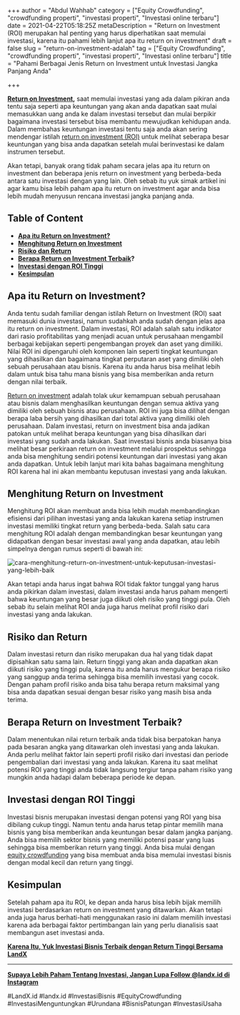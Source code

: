 +++
author = "Abdul Wahhab"
category = ["Equity Crowdfunding", "crowdfunding properti", "investasi properti", "Investasi online terbaru"]
date = 2021-04-22T05:18:25Z
metaDescription = "Return on Investment (ROI) merupakan hal penting yang harus diperhatikan saat memulai investasi, karena itu pahami lebih lanjut apa itu return on investment"
draft = false
slug = "return-on-investment-adalah"
tag = ["Equity Crowdfunding", "crowdfunding properti", "investasi properti", "Investasi online terbaru"]
title = "Pahami Berbagai Jenis Return on Investment untuk Investasi Jangka Panjang Anda"

+++


**[Return on Investment](https://landx.id/),** saat memulai investasi yang ada dalam pikiran anda tentu saja seperti apa keuntungan yang akan anda dapatkan saat mulai memasukkan uang anda ke dalam investasi tersebut dan mulai berpikir bagaimana investasi tersebut bisa membantu mewujudkan kehidupan anda. Dalam membahas keuntungan investasi tentu saja anda akan sering mendengar istilah [return on investment (ROI)](https://landx.id/) untuk melihat seberapa besar keuntungan yang bisa anda dapatkan setelah mulai berinvestasi ke dalam instrumen tersebut.

Akan tetapi, banyak orang tidak paham secara jelas apa itu return on investment dan beberapa jenis return on investment yang berbeda-beda antara satu investasi dengan yang lain. Oleh sebab itu yuk simak artikel ini agar kamu bisa lebih paham apa itu return on investment agar anda bisa lebih mudah menyusun rencana investasi jangka panjang anda.

## Table of Content

* **[Apa itu Return on Investment?](#apa-itu-return-on-investment)**
* **[Menghitung Return on Investment](#menghitung-return-on-investment)**
* **[Risiko dan Return](#risiko-dan-return)**
* **[Berapa Return on Investment Terbaik](#berapa-return-on-investment-terbaik)?**
* **[Investasi dengan ROI Tinggi](#investasi-dengan-roi-tinggi)**
* **[Kesimpulan](#kesimpulan)**

## Apa itu Return on Investment?

Anda tentu sudah familiar dengan istilah Return on Investment (ROI) saat memasuki dunia investasi, namun sudahkah anda sudah dengan jelas apa itu return on investment. Dalam investasi, ROI adalah salah satu indikator dari rasio profitabilitas yang menjadi acuan untuk perusahaan mengambil berbagai kebijakan seperti pengembangan proyek dan aset yang dimiliki. Nilai ROI ini dipengaruhi oleh komponen lain seperti tingkat keuntungan yang dihasilkan dan bagaimana tingkat perputaran aset yang dimiliki oleh sebuah perusahaan atau bisnis. Karena itu anda harus bisa melihat lebih dalam untuk bisa tahu mana bisnis yang bisa memberikan anda return dengan nilai terbaik.

[Return on investment](https://landx.id/) adalah tolak ukur kemampuan sebuah perusahaan atau bisnis dalam menghasilkan keuntungan dengan semua aktiva yang dimiliki oleh sebuah bisnis atau  perusahaan. ROI ini juga bisa dilihat dengan berapa laba bersih yang dihasilkan dari total aktiva yang dimiliki oleh perusahaan. Dalam investasi, return on investment bisa anda jadikan patokan untuk melihat berapa keuntungan yang bisa dihasilkan dari investasi yang sudah anda lakukan. Saat investasi bisnis anda biasanya bisa melihat besar perkiraan return on investment melalui prospektus sehingga anda bisa menghitung sendiri potensi keuntungan dari investasi yang akan anda dapatkan. Untuk lebih lanjut mari kita bahas bagaimana menghitung  ROI karena hal ini akan membantu keputusan investasi yang anda lakukan.

## Menghitung Return on Investment

Menghitung ROI akan membuat anda bisa lebih mudah membandingkan efisiensi dari pilihan investasi yang anda lakukan karena setiap instrumen investasi memiliki tingkat return yang berbeda-beda. Salah satu cara menghitung ROI adalah dengan membandingkan  besar keuntungan yang didapatkan dengan besar investasi awal yang anda dapatkan, atau lebih simpelnya dengan rumus seperti di bawah ini:

![cara-menghitung-return-on-investment-untuk-keputusan-investasi-yang-lebih-baik](https://accountgram-production.sfo2.cdn.digitaloceanspaces.com/landx_ghost/2021/09/cara-menghitung-return-on-investment-untuk-keputusan-investasi-yang-lebih-baik.png)

Akan tetapi anda harus ingat bahwa ROI tidak faktor tunggal yang harus anda pikirkan dalam investasi, dalam investasi anda harus paham mengerti bahwa keuntungan yang besar juga diikuti oleh risiko yang tinggi pula. Oleh sebab itu selain melihat ROI anda juga harus melihat profil risiko dari investasi yang anda lakukan.

## Risiko dan Return

Dalam investasi return dan risiko merupakan dua hal yang tidak dapat dipisahkan satu sama lain. Return tinggi yang akan anda dapatkan akan diikuti risiko yang tinggi pula, karena itu anda harus mengukur berapa risiko yang sanggup anda terima sehingga bisa memilih investasi yang cocok. Dengan paham profil risiko anda bisa tahu berapa return maksimal yang bisa anda dapatkan sesuai dengan besar risiko yang masih bisa anda terima.

## Berapa Return on Investment Terbaik?

Dalam menentukan nilai return terbaik anda tidak bisa berpatokan hanya pada besaran angka yang ditawarkan oleh investasi yang anda lakukan. Anda perlu melihat faktor lain seperti profil risiko dari investasi dan periode pengembalian dari investasi yang anda lakukan. Karena itu saat melihat potensi ROI yang tinggi anda tidak langsung tergiur tanpa paham risiko yang mungkin anda hadapi dalam beberapa periode ke depan.

## Investasi dengan ROI Tinggi

Investasi bisnis merupakan investasi dengan potensi yang ROI yang bisa dibilang cukup tinggi. Namun tentu anda harus tetap pintar memilih mana bisnis yang bisa memberikan anda keuntungan besar dalam jangka panjang. Anda bisa memilih sektor bisnis yang memiliki potensi pasar yang luas sehingga bisa memberikan return yang tinggi. Anda bisa mulai dengan [equity crowdfunding](https://landx.id/) yang bisa membuat anda bisa memulai investasi bisnis dengan modal kecil dan return yang tinggi.

## Kesimpulan

Setelah paham apa itu ROI, ke depan anda harus bisa lebih bijak memilih investasi berdasarkan return on investment yang ditawarkan. Akan tetapi anda juga harus berhati-hati menggunakan rasio ini dalam memilih investasi karena ada berbagai faktor pertimbangan lain yang perlu dianalisis saat membangun aset investasi anda.

**[Karena Itu, Yuk Investasi Bisnis Terbaik dengan Return Tinggi Bersama LandX](https://landx.id/)**

---

**[Supaya Lebih Paham Tentang Investasi, Jangan Lupa Follow @landx.id di Instagram](https://www.instagram.com/landx.id/?utm_medium=copy_link)**

#LandX.id	#landx.id	#InvestasiBisnis	#EquityCrowdfunding	#InvestasiMenguntungkan	#Urundana	#BisnisPatungan	#InvestasiUsaha

